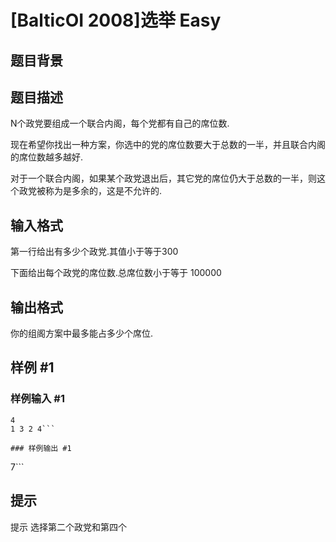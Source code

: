 # [BalticOI 2008]选举 Easy

## 题目背景



## 题目描述

N个政党要组成一个联合内阁，每个党都有自己的席位数. 

现在希望你找出一种方案，你选中的党的席位数要大于总数的一半，并且联合内阁的席位数越多越好. 

对于一个联合内阁，如果某个政党退出后，其它党的席位仍大于总数的一半，则这个政党被称为是多余的，这是不允许的.

## 输入格式

第一行给出有多少个政党.其值小于等于300 

下面给出每个政党的席位数.总席位数小于等于 100000

## 输出格式

你的组阁方案中最多能占多少个席位.



## 样例 #1

### 样例输入 #1
```
4
1 3 2 4```

### 样例输出 #1

```
7```

## 提示

提示
选择第二个政党和第四个


